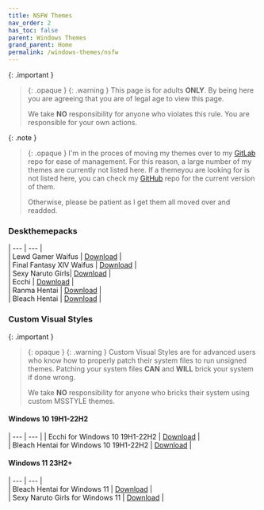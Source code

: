 ```yaml
---
title: NSFW Themes
nav_order: 2
has_toc: false
parent: Windows Themes
grand_parent: Home
permalink: /windows-themes/nsfw
---
```


{: .important }
> {: .opaque }
> {: .warning }
> This page is for adults **ONLY**. By being here you are agreeing that you are of legal age to view this page.
> 
> We take **NO** responsibility for anyone who violates this rule. You are responsible for your own actions.

{: .note }
> {: .opaque }
> I'm in the proces of moving my themes over to my [GitLab](https://gitlab.com/the-back-room/Themes) repo for ease of management. For this reason, a large number of my themes are currently not listed here. If a themeyou are looking for  is not listed here, you can check my [GitHub](https://github.com/The-Back-Room/repositories) repo for the current version of them.
> 
> Otherwise, please be patient as I get them all moved over and readded.

### Deskthemepacks
 
| --- | --- |   
| Lewd Gamer Waifus | [Download][LewdGamerWaifus] |  
| Final Fantasy XIV Waifus | [Download][FFXIVWaifus] |  
| Sexy Naruto Girls| [Download][SexyNarutoGirls] |  
| Ecchi | [Download][Ecchi] |  
| Ranma Hentai | [Download][RanmaHentai] |  
| Bleach Hentai | [Download][BLEACHHentai] |  

### Custom Visual Styles

{: .important }
> {: opaque }
> {: .warning }
> Custom Visual Styles are for advanced users who know how to properly patch their system files to run unsigned themes. 
> Patching your system files **CAN** and **WILL** brick your system if done wrong.
>
> We take **NO** responsibility for anyone who bricks their system using custom MSSTYLE themes.

#### Windows 10 19H1-22H2
 
| --- | --- |
| Ecchi for Windows 10 19H1-22H2 |  [Download][Win10Ecchi] |  
| Bleach Hentai for Windows 10 19H1-22H2 | [Download][Win10BLEACHHentai] |  


#### Windows 11 23H2+

| --- | --- |  
| Bleach Hentai for Windows 11 | [Download][Win11BLEACHHentai] |  
| Sexy Naruto Girls for Windows 11  | [Download][Win11SexyNarutoGirls] |  

<!-- ////////////////////////////////////////////////////////////////////////////////////////////////////////////////////// -->

[Win10Ecchi]: https://gitlab.com/the-back-room/Themes/-/tree/main/MSSTYLE/NSFW/Windows-10/19H1-22H2/Ecchi-Theme-for-Windows-10-19H1-22H2
[Win10BLEACHHentai]: https://gitlab.com/the-back-room/Themes/-/tree/main/MSSTYLE/NSFW/Windows-10/19H1-22H2/BLEACH-Hentai-Themes-for-Windows-10-19H1-22H2

[Win11BLEACHHentai]: https://gitlab.com/the-back-room/Themes/-/tree/main/MSSTYLE/NSFW/Windows-11/BLEACH-Hentai-Themes-for-Windows-11
[Win11SexyNarutoGirls]: https://gitlab.com/the-back-room/Themes/-/tree/main/MSSTYLE/NSFW/Windows-11/Sexy-Naruto-Girls-Themes-for-Windows-11

[LewdGamerWaifus]: https://gitlab.com/the-back-room/Themes/-/archive/main/Themes-main.zip?path=Deskthemepacks/NSFW/Lewd-Gamer-Waifus
[FFXIVWaifus]: https://gitlab.com/the-back-room/Themes/-/archive/main/Themes-main.zip?path=Deskthemepacks/NSFW/Final-Fantasy-XIV-Waifus
[SexyNarutoGirls]: https://gitlab.com/the-back-room/Themes/-/archive/main/Themes-main.zip?path=Deskthemepacks/NSFW/Sexy-Naruto-Girls
[Ecchi]: https://gitlab.com/the-back-room/Themes/-/archive/main/Themes-main.zip?path=Deskthemepacks/NSFW/Ecchi
[RanmaHentai]: https://gitlab.com/the-back-room/Themes/-/archive/main/Themes-main.zip?path=Deskthemepacks/NSFW/Ranma-Hentai
[BLEACHHentai]: https://gitlab.com/the-back-room/Themes/-/archive/main/Themes-main.zip?path=Deskthemepacks/NSFW/Bleach-Hentai

<!-- ////////////////////////////////////////////////////////////////////////////////////////////////////////////////////// -->